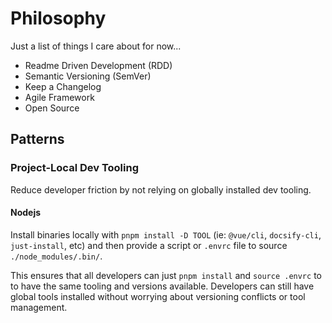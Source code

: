 # Philosophy

Just a list of things I care about for now...

- Readme Driven Development (RDD)
- Semantic Versioning (SemVer)
- Keep a Changelog
- Agile Framework
- Open Source

## Patterns

### Project-Local Dev Tooling

Reduce developer friction by not relying on globally installed dev tooling.

#### Nodejs

Install binaries locally with `pnpm install -D TOOL` (ie: `@vue/cli`,
`docsify-cli`, `just-install`, etc) and then provide a script or `.envrc` file
to source `./node_modules/.bin/`.

This ensures that all developers can just `pnpm install` and `source .envrc` to
to have the same tooling and versions available. Developers can still have
global tools installed without worrying about versioning conflicts or tool
management.
